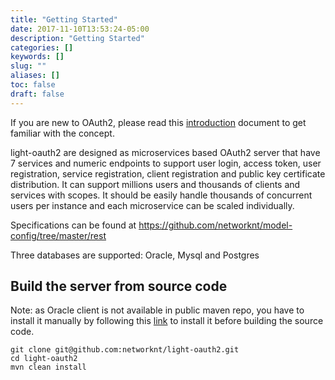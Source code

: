 ```yaml
---
title: "Getting Started"
date: 2017-11-10T13:53:24-05:00
description: "Getting Started"
categories: []
keywords: []
slug: ""
aliases: []
toc: false
draft: false
---
```



If you are new to OAuth2, please read this [introduction][] document to get familiar 
with the concept. 

light-oauth2 are designed as microservices based OAuth2 server that have 7 services and 
numeric endpoints to support user login, access token, user registration, service registration, 
client registration and public key certificate distribution. It can support millions users 
and thousands of clients and services with scopes. It should be easily handle 
thousands of concurrent users per instance and each microservice can be scaled individually.

Specifications can be found at https://github.com/networknt/model-config/tree/master/rest

Three databases are supported: Oracle, Mysql and Postgres


## Build the server from source code

Note: as Oracle client is not available in public maven repo, you have to install it manually by
following this [link][] to install it before building the source code.

```
git clone git@github.com:networknt/light-oauth2.git
cd light-oauth2
mvn clean install
```

[introduction]: /service/oauth/introduction/
[link]: https://dimitrisli.wordpress.com/2012/08/09/maven-install-ojdbc6/